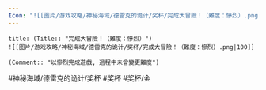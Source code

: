 ```yaml
---
Icon: "![[图片/游戏攻略/神秘海域/德雷克的诡计/奖杯/完成大冒險！（難度：慘烈）.png|30]]"
---
```

```ad-common-gold-trophy
title: (Title:: "完成大冒險！（難度：慘烈）")
![[图片/游戏攻略/神秘海域/德雷克的诡计/奖杯/完成大冒險！（難度：慘烈）.png|100]]

(Comment:: "以慘烈完成遊戲, 過程中未曾變更難度")
```

#神秘海域/德雷克的诡计/奖杯 #奖杯 #奖杯/金
